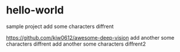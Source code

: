 # hello-world
sample project
add some characters diffrent


https://github.com/kjw0612/awesome-deep-vision
add another some characters diffrent
add another some characters diffrent2
